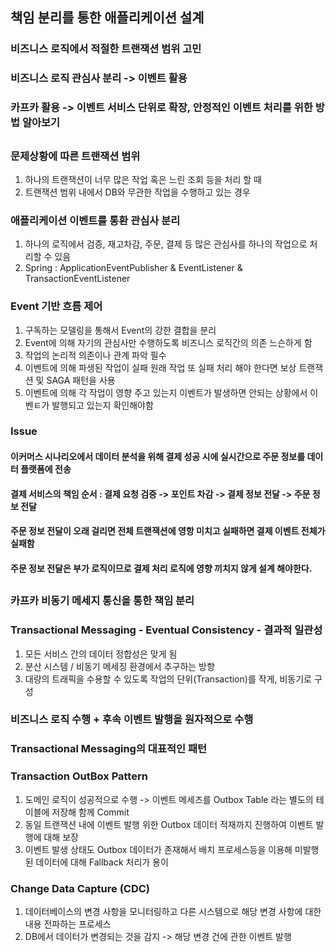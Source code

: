 ## 책임 분리를 통한 애플리케이션 설계

### 비즈니스 로직에서 적절한 트랜잭션 범위 고민
### 비즈니스 로직 관심사 분리 -> 이벤트 활용
### 카프카 활용 -> 이벤트 서비스 단위로 확장, 안정적인 이벤트 처리를 위한 방법 알아보기

##

### 문제상황에 따른 트랜잭션 범위
1. 하나의 트랜잭션이 너무 많은 작업 혹은 느린 조회 등을 처리 할 때
2. 트랜잭션 범위 내에서 DB와 무관한 작업을 수행하고 있는 경우

### 애플리케이션 이벤트를 통환 관심사 분리
1. 하나의 로직에서 검증, 재고차감, 주문, 결제 등 많은 관심사를 하나의 작업으로 처리할 수 있음
2. Spring : ApplicationEventPublisher & EventListener & TransactionEventListener

### Event 기반 흐름 제어
1. 구독하는 모델링을 통해서 Event의 강한 결합을 분리
2. Event에 의해 자기의 관심사만 수행하도록 비즈니스 로직간의 의존 느슨하게 함
3. 작업의 논리적 의존이나 관계 파악 필수
4. 이벤트에 의해 파생된 작업이 실패 원래 작업 또 실패 처리 해야 한다면 보상 트랜잭션 및 SAGA 패턴을 사용
5. 이벤트에 의해 각 작업이 영향 주고 있는지 이벤트가 발생하면 안되는 상황에서 이벤ㅌ가 발행되고 있는지 확인해야함

### Issue
#### 이커머스 시나리오에서 데이터 분석을 위해 결제 성공 시에 실시간으로 주문 정보를 데이터 플랫폼에 전송
#### 결제 서비스의 책임 순서 : 결제 요청 검증 -> 포인트 차감 -> 결제 정보 전달 -> 주문 정보 전달
#### 주문 정보 전달이 오래 걸리면 전체 트랜잭션에 영항 미치고 실패하면 결제 이벤트 전체가 실패함
#### 주문 정보 전달은 부가 로직이므로 결제 처리 로직에 영향 끼치지 않게 설계 해야한다.

##

### 카프카 비동기 메세지 통신을 통한 책임 분리
### Transactional Messaging - Eventual Consistency - 결과적 일관성
1. 모든 서비스 간의 데이터 정합성은 맞게 됨
2. 분산 시스템 / 비동기 메세징 환경에서 추구하는 방향
3. 대량의 트래픽을 수용할 수 있도록 작업의 단위(Transaction)를 작게, 비동기로 구성

### 비즈니스 로직 수행 + 후속 이벤트 발행을 원자적으로 수행
### Transactional Messaging의 대표적인 패턴
### Transaction OutBox Pattern
1. 도메인 로직이 성공적으로 수행 -> 이벤트 메세즈를 Outbox Table 라는 별도의 테이블에 저장해 함께 Commit
2. 동일 트랜잭션 내에 이벤트 발행 위한 Outbox 데이터 적재까지 진행하여 이벤트 발행에 대해 보장
3. 이벤트 발생 상태도 Outbox 데이터가 존재해서 배치 프로세스등을 이용해 미발행된 데이터에 대해 Fallback 처리가 용이

### Change Data Capture (CDC)
1. 데이터베이스의 변경 사항을 모니터링하고 다른 시스템으로 해당 변경 사항에 대한 내용 전파하는 프로세스
2. DB에서 데이터가 변경되는 것을 감지 -> 해당 변경 건에 관한 이벤트 발행